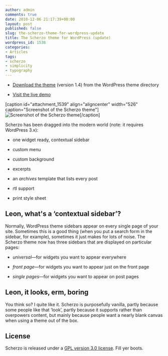 ```yaml
---
author: admin
comments: true
date: 2010-12-06 21:17:39+00:00
layout: post
published: false
slug: the-scherzo-theme-for-wordpress-update
title: The Scherzo theme for WordPress (update)
wordpress_id: 1538
categories:
- Articles
tags:
- scherzo
- simplicity
- typography
---
```



	
  * [Download the theme](http://wordpress.org/extend/themes/scherzo) (version 1.4) from the WordPress theme directory

	
  * [Visit the live demo](http://leonpaternoster.com/scherzo)


[caption id="attachment_1539" align="aligncenter" width="526" caption="Screenshot of the Scherzo theme"]![Screenshot of the Scherzo theme](http://leonpaternoster.com/wp-content/uploads/2010/12/scherzo.jpg)[/caption]

Scherzo has been dragged into the modern world (note: it requires WordPress 3.x):



	
  * one widget ready, contextual sidebar

	
  * custom menu

	
  * custom background

	
  * excerpts

	
  * an _archives_ template that lists every post

	
  * rtl support

	
  * print style sheet




## Leon, what's a ‘contextual sidebar’?


Normally, WordPress theme sidebars appear on every single page of your site. Sometimes this is a good thing (when you put a search form in the sidebar, for example), sometimes it just makes for lots of noise. The Scherzo theme now has three sidebars that are displayed on particular pages:



	
  * _universal_—for widgets you want to appear everywhere

	
  * _front page_—for widgets you want to appear just on the front page

	
  * _single pages_—for widgets you want to appear on post pages




## Leon, it looks, erm, boring


You think so? I quite like it. Scherzo is purposefully vanilla, partly because some people like that ‘look’, partly because it supports rather than overpowers content, but mainly because people want a nearly blank canvas when using a theme out of the box.


## License


Scherzo is released under a [GPL version 3.0 license](http://www.gnu.org/licenses/gpl-3.0.txt). Fill yer boots.
